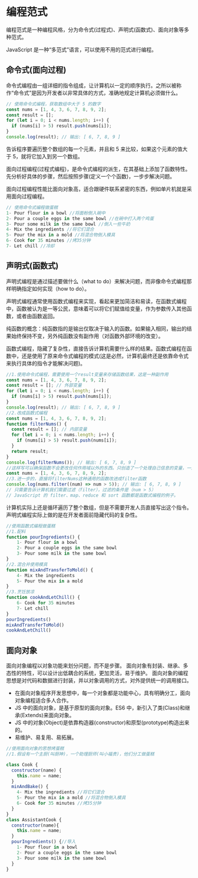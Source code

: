 # 编程范式

编程范式是一种编程风格，分为命令式(过程式)、声明式(函数式)、面向对象等多种范式。

JavaScript 是一种“多范式”语言，可以使用不用的范式进行编程。

## 命令式(面向过程)

命令式编程由一组详细的指令组成，让计算机以一定的顺序执行。之所以被称作“命令式”是因为开发者以非常具体的方式，准确地规定计算机必须做什么。

```js
// 使用命令式编程，获取数组中大于 5 的数字
const nums = [1, 4, 3, 6, 7, 8, 9, 2];
const result = [];
for (let i = 0; i < nums.length; i++) {
  if (nums[i] > 5) result.push(nums[i]);
}
console.log(result); // 输出: [ 6, 7, 8, 9 ]
```

告诉程序要遍历整个数组的每一个元素，并且和 5 来比较，如果这个元素的值大于 5，就将它加入到另一个数组。

面向过程编程(过程式编程)，是命令式编程的派生，在其基础上添加了函数特性。先分析好具体的步骤，然后按照步骤(定义一个个函数)，一步步解决问题。

面向过程编程性能比面向对象高，适合跟硬件联系紧密的东西，例如单片机就是采用面向过程编程。

```js
// 使用命令式编程做蛋糕
1- Pour flour in a bowl //将面粉倒入碗中
2- Pour a couple eggs in the same bowl //在碗中打入两个鸡蛋
3- Pour some milk in the same bowl //倒入一些牛奶
4- Mix the ingredients //将它们混合
5- Pour the mix in a mold //将混合物倒入模具
6- Cook for 35 minutes //烤35分钟
7- Let chill //冷却
```

## 声明式(函数式)

声明式编程是通过描述要做什么（what to do）来解决问题，而非像命令式编程那样明确指定如何实现（how to do）。

声明式编程通常使用函数式编程来实现，看起来更加简洁和易读，在函数式编程中，函数被认为是一等公民，意味着可以将它们赋值给变量，作为参数传入其他函数，或者由函数返回。

纯函数的概念：纯函数指的是输出仅取决于输入的函数。如果输入相同，输出的结果始终保持不变，另外纯函数没有副作用（对函数外部环境的改变）。

函数式编程，隐藏了复杂性，直接告诉计算机需要什么样的结果。函数式编程在函数中，还是使用了原来命令式编程的模式(这是必然，计算机最终还是依靠命令式来执行具体的指令才能解决问题)。

```js
//1.使用命令式编程，需要使用一个result变量来存储函数结果，这是一种副作用
const nums = [1, 4, 3, 6, 7, 8, 9, 2];
const result = []; // 外部变量
for (let i = 0; i < nums.length; i++) {
  if (nums[i] > 5) result.push(nums[i]);
}
console.log(result); // 输出: [ 6, 7, 8, 9 ]
//2.改成函数式编程
const nums = [1, 4, 3, 6, 7, 8, 9, 2];
function filterNums() {
  const result = []; // 内部变量
  for (let i = 0; i < nums.length; i++) {
    if (nums[i] > 5) result.push(nums[i]);
  }
  return result;
}
console.log(filterNums()); // 输出: [ 6, 7, 8, 9 ]
//这样写可以确保函数不会更改任何作用域以外的东西。只创造了一个处理自己信息的变量，一旦执行结束，变量也就被回收
const nums = [1, 4, 3, 6, 7, 8, 9, 2];
//3.进一步的，直接将filterNums这种通用的函数改进成filter函数
console.log(nums.filter((num) => num > 5)); // 输出: [ 6, 7, 8, 9 ]
// 只需要告诉计算机我们需要过滤（filter），过滤的条件是（num > 5）
// JavaScript 的 filter、map、reduce 和 sort 函数都是函数式编程的例子。
```

计算机实际上还是循环遍历了整个数组，但是不需要开发人员直接写出这个指令。声明式编程实际上做的是在开发者面前隐藏代码的复杂性。

```js
//使用函数式编程做蛋糕
//1.配料
function pourIngredients() {
    1- Pour flour in a bowl
    2- Pour a couple eggs in the same bowl
    3- Pour some milk in the same bowl
}
//2.混合并使用模具
function mixAndTransferToMold() {
    4- Mix the ingredients
    5- Pour the mix in a mold
}
//3.烹饪放凉
function cookAndLetChill() {
    6- Cook for 35 minutes
    7- Let chill
}
pourIngredients()
mixAndTransferToMold()
cookAndLetChill()
```

## 面向对象

面向对象编程以对象功能来划分问题，而不是步骤。
面向对象有封装、继承、多态性的特性，可以设计出低耦合的系统，更加灵活，易于维护。
面向对象的编程思想是对代码和数据进行封装，并以对象调用的方式，对外提供统一的调用接口。

- 在面向对象程序开发思想中，每一个对象都是功能中心，具有明确分工，面向对象编程适合多人合作。
- JS 中的面向对象，是基于原型的面向对象。ES6 中，新引入了类(Class)和继承(Extends)来面向对象。
- JS 中的对象(Object)是依靠构造器(constructor)和原型(prototype)构造出来的。
- 易维护、易复用、易拓展。

```js
//使用面向对象的思想烤蛋糕
//1.假设有一个主厨(叫厨神)，一个助理厨师(叫小福贵)，他们分工做蛋糕

class Cook {
  constructor(name) {
    this.name = name;
  }
  minAndBake() {
    4- Mix the ingredients //将它们混合
    5- Pour the mix in a mold //将混合物倒入模具
    6- Cook for 35 minutes //烤35分钟
  }
}
class AssistantCook {
  constructor(name){
    this.name = name;
  }
  pourIngredients() {//导入
    1- Pour flour in a bowl
    2- Pour a couple eggs in the same bowl
    3- Pour some milk in the same bowl
  }
}
```
